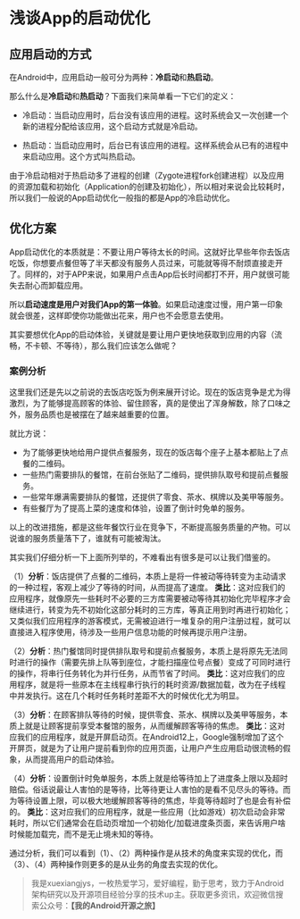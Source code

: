 
# 浅谈App的启动优化

## 应用启动的方式

在Android中，应用启动一般可分为两种：**冷启动**和**热启动**。

那么什么是**冷启动**和**热启动**？下面我们来简单看一下它们的定义：

* 冷启动：当启动应用时，后台没有该应用的进程。这时系统会又一次创建一个新的进程分配给该应用，这个启动方式就是冷启动。

* 热启动：当启动应用时，后台已有该应用的进程。这样系统会从已有的进程中来启动应用。这个方式叫热启动。

由于冷启动相对于热启动多了进程的创建（Zygote进程fork创建进程）以及应用的资源加载和初始化（Application的创建及初始化），所以相对来说会比较耗时，所以我们一般说的App启动优化一般指的都是App的冷启动优化。

## 优化方案

App启动优化的本质就是：不要让用户等待太长的时间。这就好比早些年你去饭店吃饭，你想要点餐但等了半天都没有服务人员过来，可能就等得不耐烦直接走开了。同样的，对于APP来说，如果用户点击App后长时间都打不开，用户就很可能失去耐心而卸载应用。

所以**启动速度是用户对我们App的第一体验**。如果启动速度过慢，用户第一印象就会很差，这样即使你功能做出花来，用户也不会愿意去使用。

其实要想优化App的启动体验，关键就是要让用户更快地获取到应用的内容（流畅，不卡顿、不等待），那么我们应该怎么做呢？

### 案例分析

这里我们还是先以之前说的去饭店吃饭为例来展开讨论。现在的饭店竞争是尤为得激烈，为了能够提高顾客的体验、留住顾客，真的是使出了浑身解数，除了口味之外，服务品质也是被摆在了越来越重要的位置。

就比方说：

* 为了能够更快地给用户提供点餐服务，现在的饭店每个座子上基本都贴上了点餐的二维码。
* 一些热门需要排队的餐馆，在前台张贴了二维码，提供排队取号和提前点餐服务。
* 一些常年爆满需要排队的餐馆，还提供了零食、茶水、棋牌以及美甲等服务。
* 有些餐厅为了提高上菜的速度和体验，设置了倒计时免单的服务。

以上的改进措施，都是这些年餐饮行业在竞争下，不断提高服务质量的产物。可以说谁的服务质量落下了，谁就有可能被淘汰。

其实我们仔细分析一下上面所列举的，不难看出有很多是可以让我们借鉴的。

（1）**分析**：饭店提供了点餐的二维码，本质上是将一件被动等待转变为主动请求的一种过程，客观上减少了等待的时间，从而提高了速度。
    **类比**：这对应我们的应用程序，就像原先一些耗时不必要的三方库需要被动等待其初始化完毕程序才会继续进行，转变为先不初始化这部分耗时的三方库，等真正用到时再进行初始化；又类似我们应用程序的游客模式，无需被迫进行一堆复杂的用户注册过程，就可以直接进入程序使用，待涉及一些用户信息功能的时候再提示用户注册。

（2）**分析**：热门餐馆同时提供排队取号和提前点餐服务，本质上是将原先无法同时进行的操作（需要先排上队等到座位，才能扫描座位号点餐）变成了可同时进行的操作，将串行任务转化为并行任务，从而节省了时间。
    **类比**：这对应我们的应用程序，就是将一些原本在主线程串行执行的耗时资源/数据加载，改为在子线程中并发执行。这在几个耗时任务耗时差距不大的时候优化尤为明显。

（3）**分析**：在顾客排队等待的时候，提供零食、茶水、棋牌以及美甲等服务，本质上就是让顾客提前享受本餐馆的服务，从而缓解顾客等待的焦虑。
    **类比**：这对应我们的应用程序，就是开屏启动页。在Android12上，Google强制增加了这个开屏页，就是为了让用户提前看到你的应用页面，让用户产生应用启动很流畅的假象，从而提高用户的启动体验。

（4）**分析**：设置倒计时免单服务，本质上就是给等待加上了进度条上限以及超时赔偿。俗话说最让人害怕的是等待，比等待更让人害怕的是看不见尽头的等待。而为等待设置上限，可以极大地缓解顾客等待的焦虑，毕竟等待超时了也是会有补偿的。
    **类比**：这对应我们的应用程序，就是一些应用（比如游戏）初次启动会非常耗时，所以它们通常会在启动页增加一个初始化/加载进度条页面，来告诉用户啥时候能加载完，而不是无止境未知的等待。

通过分析，我们可以看到（1）、（2）两种操作是从技术的角度来实现的优化，而（3）、（4）两种操作则更多的是从业务的角度去实现的优化。



























> 我是xuexiangjys，一枚热爱学习，爱好编程，勤于思考，致力于Android架构研究以及开源项目经验分享的技术up主。获取更多资讯，欢迎微信搜索公众号：**【我的Android开源之旅】**
